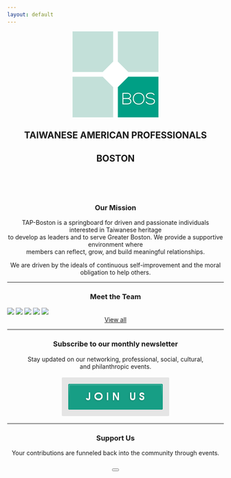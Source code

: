 ```yaml
---
layout: default
---
```

<p align="center">
   <img src="assets/images/tap-logo.png" align="middle">
</p>

<center>
  <h2 class="organization">TAIWANESE AMERICAN PROFESSIONALS</h2>	
  <h2 class="chapter">BOSTON</h2>
  <br/>
  <br/>
  <br/>
</center>

<center>
  <h3>Our Mission</h3>
</center>

<p align="center">
TAP-Boston is a springboard for driven and passionate individuals interested in Taiwanese heritage<br/>
to develop as leaders and to serve Greater Boston. We provide a supportive environment where<br/>
members can reflect, grow, and build meaningful relationships.
</p>

<p align="center">
We are driven by the ideals of continuous self-improvement and the moral obligation to help others.
</p>

***

<center>
  <h3>Meet the Team</h3>
</center>

<img src="{{ site.baseurl }}/assets/images/team-images/team-li-ming-tseng.png"/>
<img src="{{ site.baseurl }}/assets/images/team-images/team-lloyd-liang.png"/>
<img src="{{ site.baseurl }}/assets/images/team-images/team-vanessa-chiang.png"/>
<img src="{{ site.baseurl }}/assets/images/team-images/team-ted-bang.png"/>
<img src="{{ site.baseurl }}/assets/images/team-images/team-mike-li.png"/>
<br/>

<center>
  <a href="{{ site.baseurl }}/about/team">View all</a>
</center>

***

<center>
  <h3>Subscribe to our monthly newsletter</h3>
  Stay updated on our networking, professional, social, cultural,<br/>
  and philanthropic events.<br/><br/>
  <a href="#mailmunch-pop-121032" class="subscribeButton">
     <img src="/assets/images/join-us-button.png">
  </a>
</center>

***

<center>
  <h3>Support Us</h3>
  Your contributions are funneled back into the community through events.<br/><br/>
    <a href="https://www.paypal.me/tapbos">
      <button class="donate-button"></button>
    </a>
</center>